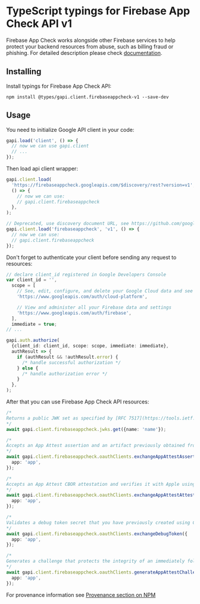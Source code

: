# TypeScript typings for Firebase App Check API v1

Firebase App Check works alongside other Firebase services to help protect your backend resources from abuse, such as billing fraud or phishing.
For detailed description please check [documentation](https://firebase.google.com/docs/app-check).

## Installing

Install typings for Firebase App Check API:

```
npm install @types/gapi.client.firebaseappcheck-v1 --save-dev
```

## Usage

You need to initialize Google API client in your code:

```typescript
gapi.load('client', () => {
  // now we can use gapi.client
  // ...
});
```

Then load api client wrapper:

```typescript
gapi.client.load(
  'https://firebaseappcheck.googleapis.com/$discovery/rest?version=v1',
  () => {
    // now we can use:
    // gapi.client.firebaseappcheck
  },
);
```

```typescript
// Deprecated, use discovery document URL, see https://github.com/google/google-api-javascript-client/blob/master/docs/reference.md#----gapiclientloadname----version----callback--
gapi.client.load('firebaseappcheck', 'v1', () => {
  // now we can use:
  // gapi.client.firebaseappcheck
});
```

Don't forget to authenticate your client before sending any request to resources:

```typescript
// declare client_id registered in Google Developers Console
var client_id = '',
  scope = [
    // See, edit, configure, and delete your Google Cloud data and see the email address for your Google Account.
    'https://www.googleapis.com/auth/cloud-platform',

    // View and administer all your Firebase data and settings
    'https://www.googleapis.com/auth/firebase',
  ],
  immediate = true;
// ...

gapi.auth.authorize(
  {client_id: client_id, scope: scope, immediate: immediate},
  authResult => {
    if (authResult && !authResult.error) {
      /* handle successful authorization */
    } else {
      /* handle authorization error */
    }
  },
);
```

After that you can use Firebase App Check API resources: <!-- TODO: make this work for multiple namespaces -->

```typescript
/*
Returns a public JWK set as specified by [RFC 7517](https://tools.ietf.org/html/rfc7517) that can be used to verify App Check tokens. Exactly one of the public keys in the returned set will successfully validate any App Check token that is currently valid.
*/
await gapi.client.firebaseappcheck.jwks.get({name: 'name'});

/*
Accepts an App Attest assertion and an artifact previously obtained from ExchangeAppAttestAttestation and verifies those with Apple. If valid, returns an AppCheckToken.
*/
await gapi.client.firebaseappcheck.oauthClients.exchangeAppAttestAssertion({
  app: 'app',
});

/*
Accepts an App Attest CBOR attestation and verifies it with Apple using your preconfigured team and bundle IDs. If valid, returns an attestation artifact that can later be exchanged for an AppCheckToken using ExchangeAppAttestAssertion. For convenience and performance, this method's response object will also contain an AppCheckToken (if the verification is successful).
*/
await gapi.client.firebaseappcheck.oauthClients.exchangeAppAttestAttestation({
  app: 'app',
});

/*
Validates a debug token secret that you have previously created using CreateDebugToken. If valid, returns an AppCheckToken. Note that a restrictive quota is enforced on this method to prevent accidental exposure of the app to abuse.
*/
await gapi.client.firebaseappcheck.oauthClients.exchangeDebugToken({
  app: 'app',
});

/*
Generates a challenge that protects the integrity of an immediately following call to ExchangeAppAttestAttestation or ExchangeAppAttestAssertion. A challenge should not be reused for multiple calls.
*/
await gapi.client.firebaseappcheck.oauthClients.generateAppAttestChallenge({
  app: 'app',
});
```

For provenance information see [Provenance section on NPM](https://www.npmjs.com/package/@maxim_mazurok/gapi.client.firebaseappcheck-v1#Provenance:~:text=none-,Provenance,-Built%20and%20signed)
